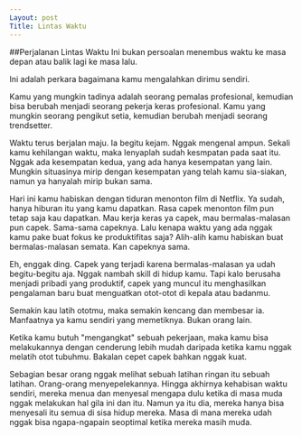 ```yaml
---
Layout: post
Title: Lintas Waktu
---
```

##Perjalanan Lintas Waktu
Ini bukan persoalan menembus waktu ke masa depan atau balik lagi ke masa lalu.

Ini adalah perkara bagaimana kamu mengalahkan dirimu sendiri.

Kamu yang mungkin tadinya adalah seorang pemalas profesional, kemudian bisa berubah menjadi seorang pekerja keras profesional.
Kamu yang mungkin seorang pengikut setia, kemudian berubah menjadi seorang trendsetter.

Waktu terus berjalan maju. Ia begitu kejam. Nggak mengenal ampun. Sekali kamu kehilangan waktu, maka lenyaplah sudah kesmpatan pada saat itu. Nggak ada kesempatan kedua, yang ada hanya kesempatan yang lain. Mungkin situasinya mirip dengan kesempatan yang telah kamu sia-siakan, namun ya hanyalah mirip bukan sama.

Hari ini kamu habiskan dengan tiduran menonton film di Netflix. Ya sudah, hanya hiburan itu yang kamu dapatkan. Rasa capek menonton film pun tetap saja kau dapatkan. Mau kerja keras ya capek, mau bermalas-malasan pun capek. Sama-sama capeknya. Lalu kenapa waktu yang ada nggak kamu pake buat fokus ke produktifitas saja? Alih-alih kamu habiskan buat bermalas-malasan semata. Kan capeknya sama.

Eh, enggak ding. Capek yang terjadi karena bermalas-malasan ya udah begitu-begitu aja. Nggak nambah skill di hidup kamu. Tapi kalo berusaha menjadi pribadi yang produktif, capek yang muncul itu menghasilkan pengalaman baru buat menguatkan otot-otot di kepala atau badanmu.

Semakin kau latih ototmu, maka semakin kencang dan membesar ia. Manfaatnya ya kamu sendiri yang memetiknya. Bukan orang lain.

Ketika kamu butuh "mengangkat" sebuah pekerjaan, maka kamu bisa melakukannya dengan cenderung lebih mudah daripada ketika kamu nggak melatih otot tubuhmu. Bakalan cepet capek bahkan nggak kuat.

Sebagian besar orang nggak melihat sebuah latihan ringan itu sebuah latihan. Orang-orang menyepelekannya. Hingga akhirnya kehabisan waktu sendiri, mereka menua dan menyesal mengapa dulu ketika di masa muda nggak melakukan hal gila ini dan itu. Namun ya itu dia, mereka hanya bisa menyesali itu semua di sisa hidup mereka. Masa di mana mereka udah nggak bisa ngapa-ngapain seoptimal ketika mereka masih muda.
